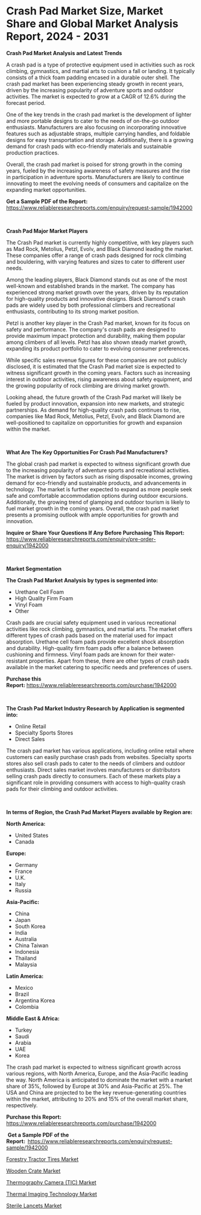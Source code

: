 <p><h1>Crash Pad Market Size, Market Share and Global Market Analysis Report, 2024 - 2031</h1></p><p><strong>Crash Pad Market Analysis and Latest Trends</strong></p>
<p><p>A crash pad is a type of protective equipment used in activities such as rock climbing, gymnastics, and martial arts to cushion a fall or landing. It typically consists of a thick foam padding encased in a durable outer shell. The crash pad market has been experiencing steady growth in recent years, driven by the increasing popularity of adventure sports and outdoor activities. The market is expected to grow at a CAGR of 12.6% during the forecast period.</p><p>One of the key trends in the crash pad market is the development of lighter and more portable designs to cater to the needs of on-the-go outdoor enthusiasts. Manufacturers are also focusing on incorporating innovative features such as adjustable straps, multiple carrying handles, and foldable designs for easy transportation and storage. Additionally, there is a growing demand for crash pads with eco-friendly materials and sustainable production practices.</p><p>Overall, the crash pad market is poised for strong growth in the coming years, fueled by the increasing awareness of safety measures and the rise in participation in adventure sports. Manufacturers are likely to continue innovating to meet the evolving needs of consumers and capitalize on the expanding market opportunities.</p></p>
<p><strong>Get a Sample PDF of the Report:&nbsp;</strong> <a href="https://www.reliableresearchreports.com/enquiry/request-sample/1942000">https://www.reliableresearchreports.com/enquiry/request-sample/1942000</a></p>
<p>&nbsp;</p>
<p><strong>Crash Pad Major Market Players</strong></p>
<p><p>The Crash Pad market is currently highly competitive, with key players such as Mad Rock, Metolius, Petzl, Evolv, and Black Diamond leading the market. These companies offer a range of crash pads designed for rock climbing and bouldering, with varying features and sizes to cater to different user needs.</p><p>Among the leading players, Black Diamond stands out as one of the most well-known and established brands in the market. The company has experienced strong market growth over the years, driven by its reputation for high-quality products and innovative designs. Black Diamond's crash pads are widely used by both professional climbers and recreational enthusiasts, contributing to its strong market position.</p><p>Petzl is another key player in the Crash Pad market, known for its focus on safety and performance. The company's crash pads are designed to provide maximum impact protection and durability, making them popular among climbers of all levels. Petzl has also shown steady market growth, expanding its product portfolio to cater to evolving consumer preferences.</p><p>While specific sales revenue figures for these companies are not publicly disclosed, it is estimated that the Crash Pad market size is expected to witness significant growth in the coming years. Factors such as increasing interest in outdoor activities, rising awareness about safety equipment, and the growing popularity of rock climbing are driving market growth.</p><p>Looking ahead, the future growth of the Crash Pad market will likely be fueled by product innovation, expansion into new markets, and strategic partnerships. As demand for high-quality crash pads continues to rise, companies like Mad Rock, Metolius, Petzl, Evolv, and Black Diamond are well-positioned to capitalize on opportunities for growth and expansion within the market.</p></p>
<p>&nbsp;</p>
<p><strong>What Are The Key Opportunities For Crash Pad Manufacturers?</strong></p>
<p><p>The global crash pad market is expected to witness significant growth due to the increasing popularity of adventure sports and recreational activities. The market is driven by factors such as rising disposable incomes, growing demand for eco-friendly and sustainable products, and advancements in technology. The market is further expected to expand as more people seek safe and comfortable accommodation options during outdoor excursions. Additionally, the growing trend of glamping and outdoor tourism is likely to fuel market growth in the coming years. Overall, the crash pad market presents a promising outlook with ample opportunities for growth and innovation.</p></p>
<p><strong>Inquire or Share Your Questions If Any Before Purchasing This Report:</strong> <a href="https://www.reliableresearchreports.com/enquiry/pre-order-enquiry/1942000">https://www.reliableresearchreports.com/enquiry/pre-order-enquiry/1942000</a></p>
<p>&nbsp;</p>
<p><strong>Market Segmentation</strong></p>
<p><strong>The Crash Pad Market Analysis by types is segmented into:</strong></p>
<p><ul><li>Urethane Cell Foam</li><li>High Quality Firm Foam</li><li>Vinyl Foam</li><li>Other</li></ul></p>
<p><p>Crash pads are crucial safety equipment used in various recreational activities like rock climbing, gymnastics, and martial arts. The market offers different types of crash pads based on the material used for impact absorption. Urethane cell foam pads provide excellent shock absorption and durability. High-quality firm foam pads offer a balance between cushioning and firmness. Vinyl foam pads are known for their water-resistant properties. Apart from these, there are other types of crash pads available in the market catering to specific needs and preferences of users.</p></p>
<p><strong>Purchase this Report:&nbsp;</strong><a href="https://www.reliableresearchreports.com/purchase/1942000">https://www.reliableresearchreports.com/purchase/1942000</a></p>
<p>&nbsp;</p>
<p><strong>The Crash Pad Market Industry Research by Application is segmented into:</strong></p>
<p><ul><li>Online Retail</li><li>Specialty Sports Stores</li><li>Direct Sales</li></ul></p>
<p><p>The crash pad market has various applications, including online retail where customers can easily purchase crash pads from websites. Specialty sports stores also sell crash pads to cater to the needs of climbers and outdoor enthusiasts. Direct sales market involves manufacturers or distributors selling crash pads directly to consumers. Each of these markets play a significant role in providing consumers with access to high-quality crash pads for their climbing and outdoor activities.</p></p>
<p>&nbsp;</p>
<p><strong>In terms of Region, the Crash Pad Market Players available by Region are:</strong></p>
<p>
    <p> <strong> North America: </strong>
        <ul>
            <li>United States</li>
            <li>Canada</li>
        </ul>
        </p> 
    <p> <strong> Europe: </strong>
        <ul>
            <li>Germany</li>
            <li>France</li>
            <li>U.K.</li>
            <li>Italy</li>
            <li>Russia</li>
        </ul>
        </p> 
    <p> <strong> Asia-Pacific: </strong>
        <ul>
            <li>China</li>
            <li>Japan</li>
            <li>South Korea</li>
            <li>India</li>
            <li>Australia</li>
            <li>China Taiwan</li>
            <li>Indonesia</li>
            <li>Thailand</li>
            <li>Malaysia</li>
        </ul>
        </p> 
    <p> <strong> Latin America: </strong>
        <ul>
            <li>Mexico</li>
            <li>Brazil</li>
            <li>Argentina Korea</li>
            <li>Colombia</li>
        </ul>
        </p> 
    <p> <strong> Middle East & Africa: </strong>
        <ul>
            <li>Turkey</li>
            <li>Saudi</li>
            <li>Arabia</li>
            <li>UAE</li>
            <li>Korea</li>
        </ul>
    </p>
    </p>
<p><p>The crash pad market is expected to witness significant growth across various regions, with North America, Europe, and the Asia-Pacific leading the way. North America is anticipated to dominate the market with a market share of 35%, followed by Europe at 30% and Asia-Pacific at 25%. The USA and China are projected to be the key revenue-generating countries within the market, attributing to 20% and 15% of the overall market share, respectively.</p></p>
<p><strong>Purchase this Report: </strong><a href="https://www.reliableresearchreports.com/purchase/1942000">https://www.reliableresearchreports.com/purchase/1942000</a></p>
<p>&nbsp;<strong>Get a Sample PDF of the Report:&nbsp;&nbsp;</strong><a href="https://www.reliableresearchreports.com/enquiry/request-sample/1942000">https://www.reliableresearchreports.com/enquiry/request-sample/1942000</a></p>
<p><strong></strong></p>
<p><p><a href="https://github.com/mancsybtousav/Market-Research-Report-List-1/blob/main/forestry-tractor-tires-market.md">Forestry Tractor Tires Market</a></p><p><a href="https://cedar-agate-3da.notion.site/Wooden-Crate-Market-Analysis-Examines-its-Scope-on-Growth-Opportunities-and-Forecasted-Trends-Spann-2a297c469d1b487cb7a9402fe225c5e3">Wooden Crate Market</a></p><p><a href="https://issuu.com/reportprime-2/docs/thermography-camera-tic-market-size-2030.pptx">Thermography Camera (TIC) Market</a></p><p><a href="https://issuu.com/reportprime-2/docs/thermal-imaging-technology-market-size-2030.pptx">Thermal Imaging Technology Market</a></p><p><a href="https://view.publitas.com/reportprime-1/sterile-lancets-market-size-share-trends-analysis-report-by-application-regional-outlook-competitive-strategies-and-segment-forecasts-2023-2030/">Sterile Lancets Market</a></p></p>